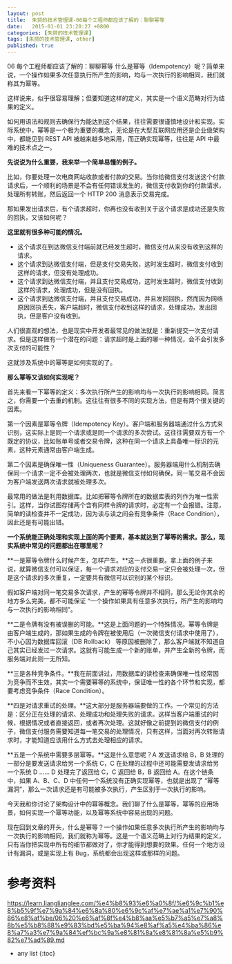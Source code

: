```yaml
---
layout: post
title:  朱赟的技术管理课-06每个工程师都应该了解的：聊聊幂等
date:   2015-01-01 23:20:27 +0800
categories: [朱赟的技术管理课]
tags: [朱赟的技术管理课, other]
published: true
---
```




06 每个工程师都应该了解的：聊聊幂等
什么是幂等（Idempotency）呢？简单来说，一个操作如果多次任意执行所产生的影响，均与一次执行的影响相同，我们就称其为幂等。

这样说来，似乎很容易理解；但要知道这样的定义，其实是一个语义范畴对行为结果的定义。

如何用语法和规则去确保行为能达到这个结果，往往需要很谨慎地设计和实现。实际系统中，幂等是一个极为重要的概念，无论是在大型互联网应用还是企业级架构中，都能见到 REST API 被越来越多地采用，而正确实现幂等，往往是 API 中最难的技术点之一。

**先说说为什么重要，我来举一个简单易懂的例子。**

比如，你要处理一次电商网站收款或者付款的交易。当你给微信支付发送这个付款请求后，一个顺利的场景是不会有任何错误发生的，微信支付收到你的付款请求，处理所有转账，然后返回一个 HTTP 200 消息表示交易完成。

那如果发出请求后，有个请求超时，你再也没有收到关于这个请求是成功还是失败的回执，又该如何呢？

**这里就有很多种可能的情况。**

* 这个请求在到达微信支付端前就已经发生超时，微信支付从来没有收到这样的请求。
* 这个请求到达微信支付端，但是支付交易失败，这时发生超时，微信支付收到这样的请求，但没有处理成功。
* 这个请求到达微信支付端，并且支付交易成功，这时发生超时，微信支付收到这样的请求，处理成功，但是没有回执。
* 这个请求到达微信支付端，并且支付交易成功，并且发回回执，然而因为网络原因回执丢失，客户端超时，微信支付收到这样的请求，处理成功，发出回执，但是客户没有收到。

人们很直观的想法，也是现实中开发者最常见的做法就是：重新提交一次支付请求。但是这样做有一个潜在的问题：请求超时是上面的哪一种情况，会不会引发多次支付的可能性？

这就涉及系统中的幂等是如何实现的了。

**那么幂等又该如何实现呢？**

首先来看一下幂等的定义：多次执行所产生的影响均与一次执行的影响相同。简言之，你需要一个去重的机制。这往往有很多不同的实现方法，但是有两个很关键的因素。

第一个因素是幂等令牌（Idempotency Key）。客户端和服务器端通过什么方式来识别，这实际上是同一个请求或是同一个请求的多次尝试。这往往需要双方有一个既定的协议，比如账单号或者交易令牌，这种在同一个请求上具备唯一标识的元素，这种元素通常由客户端生成。

第二个因素是确保唯一性（Uniqueness Guarantee）。服务器端用什么机制去确保同一个请求一定不会被处理两次，也就是微信支付如何确保，同一笔交易不会因为客户端发送两次请求就被处理多次。

最常用的做法是利用数据库。比如把幂等令牌所在的数据库表的列作为唯一性索引。这样，当你试图存储两个含有同样令牌的请求时，必定有一个会报错。注意，简单的读检查并不一定成功，因为读与读之间会有竞争条件（Race Condition），因此还是有可能出错。

**一个系统能正确处理和实现上面的两个要素，基本就达到了幂等的需求。那么，现实系统中常见的问题都出在哪里呢？**

**一是幂等令牌什么时候产生，怎样产生。**这一点很重要。拿上面的例子来说，就算微信支付可以保证，每一个请求对应的支付交易一定只会被处理一次，但是这个请求的多次重复，一定要共有微信可以识别的某个标识。

假如客户端对同一笔交易多次请求，产生的幂等令牌并不相同，那么无论你其余的地方多么完美，都不可能保证 “一个操作如果具有任意多次执行，所产生的影响均与一次执行的影响相同”。

**二是令牌有没有被误删的可能。**这是上面问题的一个特殊情况。幂等令牌是由客户端生成的，那如果生成的令牌在被使用后（一次微信支付请求中使用了），不小心因为数据库回滚（DB Rollback） 等原因被删除了，那么客户端就不知道自己其实已经发过一次请求。这就有可能生成一个新的账单，并产生全新的令牌，而服务端对此则一无所知。

**三是各种竞争条件。**我在前面讲过，用数据库的读检查来确保唯一性经常因为竞争而不生效，其实一个需要幂等的系统中，保证唯一性的各个环节和实现，都要考虑竞争条件（Race Condition）。

**四是对请求重试的处理。**这大部分是服务器端要做的工作。一个常见的方法是：区分正在处理的请求、处理成功和处理失败的请求。这样当客户端重试的时候，根据情况或者直接返回，或者再次处理。这就好像之前提到的微信支付的例子，微信支付服务需要知道每一笔交易的处理情况，只有这样，当面对再次转账请求时，才能知道应该用什么方式去处理相应的请求。

**五是一个系统中需要多层幂等。**这是什么意思呢？A 发送请求给 B，B 处理的一部分是要发送请求给另一个系统 C，C 在处理的过程中还可能需要发请求给另一个系统 D …… D 处理完了返回给 C，C 返回给 B，B 返回给 A。在这个链条中，如果 A、B、C、D 中任何一个系统没有正确实现幂等，也就是出现了 “幂等漏洞”，那么一次请求还是有可能被多次执行，产生区别于一次执行的影响。

今天我和你讨论了架构设计中的幂等概念。我们聊了什么是幂等，幂等的应用场景，如何实现一个幂等功能，以及幂等系统中容易出现的问题。

现在回到文章的开头，什么是幂等？一个操作如果任意多次执行所产生的影响均与一次执行的影响相同，我们就称为幂等。这是一个语义范畴上对行为结果的定义，只有当你把实现中所有的细节都做对了，你才能得到想要的效果。任何一个地方设计有漏洞，或是实现上有 Bug，系统都会出现这样或那样的问题。




# 参考资料

https://learn.lianglianglee.com/%e4%b8%93%e6%a0%8f/%e6%9c%b1%e8%b5%9f%e7%9a%84%e6%8a%80%e6%9c%af%e7%ae%a1%e7%90%86%e8%af%be/06%20%e6%af%8f%e4%b8%aa%e5%b7%a5%e7%a8%8b%e5%b8%88%e9%83%bd%e5%ba%94%e8%af%a5%e4%ba%86%e8%a7%a3%e7%9a%84%ef%bc%9a%e8%81%8a%e8%81%8a%e5%b9%82%e7%ad%89.md

* any list
{:toc}
